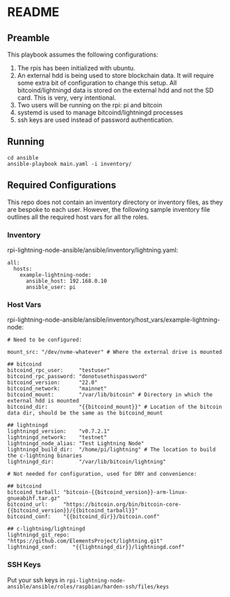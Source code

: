 # README

## Preamble

This playbook assumes the following configurations:

1) The rpis has been initialized with ubuntu.
2) An external hdd is being used to store blockchain data. It will require some extra
bit of configuration to change this setup. All bitcoind/lightningd data is stored on the
external hdd and not the SD card. This is very, very intentional.
3) Two users will be running on the rpi: pi and bitcoin
4) systemd is used to manage bitcoind/lightningd processes
5) ssh keys are used instead of password authentication.

## Running

```
cd ansible
ansible-playbook main.yaml -i inventory/
```

## Required Configurations

This repo does not contain an inventory directory or inventory files, as they are bespoke
to each user. However, the following sample inventory file outlines all the required
host vars for all the roles.

### Inventory

rpi-lightning-node-ansible/ansible/inventory/lightning.yaml:

```
all:
  hosts:
    example-lightning-node:
      ansible_host: 192.168.0.10
      ansible_user: pi
```

### Host Vars

rpi-lightning-node-ansible/ansible/inventory/host_vars/example-lightning-node:

```
# Need to be configured:

mount_src: "/dev/nvme-whatever" # Where the external drive is mounted

## bitcoind
bitcoind_rpc_user:     "testuser"
bitcoind_rpc_password: "donotusethispassword"
bitcoind_version:      "22.0"
bitcoind_network:      "mainnet"
bitcoind_mount:        "/var/lib/bitcoin" # Directory in which the external hdd is mounted
bitcoind_dir:          "{{bitcoind_mount}}" # Location of the bitcoin data dir, should be the same as the bitcoind_mount

## lightningd
lightningd_version:    "v0.7.2.1"
lightningd_network:    "testnet"
lightningd_node_alias: "Test Lightning Node"
lightningd_build_dir:  "/home/pi/lightning" # The location to build the c-lightning binaries
lightningd_dir:        "/var/lib/bitcoin/lightning"

# Not needed for configuration, used for DRY and convenience:

## bitcoind
bitcoind_tarball: "bitcoin-{{bitcoind_version}}-arm-linux-gnueabihf.tar.gz"
bitcoind_url:     "https://bitcoin.org/bin/bitcoin-core-{{bitcoind_version}}/{{bitcoind_tarball}}"
bitcoind_conf:    "{{bitcoind_dir}}/bitcoin.conf"

## c-lightning/lightningd
lightningd_git_repo: "https://github.com/ElementsProject/lightning.git"
lightningd_conf:     "{{lightningd_dir}}/lightningd.conf"

```

### SSH Keys

Put your ssh keys in `rpi-lightning-node-ansible/ansible/roles/raspbian/harden-ssh/files/keys`
